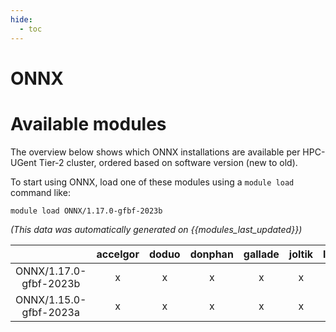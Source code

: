 ```yaml
---
hide:
  - toc
---
```


ONNX
====

# Available modules


The overview below shows which ONNX installations are available per HPC-UGent Tier-2 cluster, ordered based on software version (new to old).

To start using ONNX, load one of these modules using a `module load` command like:

```shell
module load ONNX/1.17.0-gfbf-2023b
```

*(This data was automatically generated on {{modules_last_updated}})*

| |accelgor|doduo|donphan|gallade|joltik|litleo|shinx|
| :---: | :---: | :---: | :---: | :---: | :---: | :---: | :---: |
|ONNX/1.17.0-gfbf-2023b|x|x|x|x|x|x|x|
|ONNX/1.15.0-gfbf-2023a|x|x|x|x|x|x|x|
